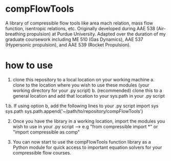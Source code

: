 # compFlowTools
A library of compressible flow tools like area mach relation, mass flow function, isentropic relations, etc.
Originally developed during AAE 538 (Air-breathing propulsion) at Purdue University. Adapted over the duration of my graduate coursework including
ME 510 (Gas Dynamics), AAE 537 (Hypersonic propulsion), and AAE 539 (Rocket Propulsion).

# how to use
1. clone this repository to a local location on your working machine
  a. clone to the location where you wish to use these modules (your working directory for your .py script)
  b. (recommended) clone this to a general location and add that location to your sys.path in your .py script
 
1.b. If using option b, add the following lines to your .py script
import sys
sys.path
sys.path.append('~/path/to/repository/compFlowTools')

2. Once you have the library in a working location, import the modules you wish to use in your .py script
--> e.g "from compressible import *" or "import compressible as comp"

3. You can now start to use the compFlowTools function library as a Python module for quick access to important equation solvers for your compressible flow courses.
